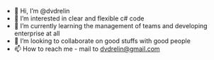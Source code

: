 - 👋 Hi, I’m @dvdrelin
- 👀 I’m interested in clear and flexible c# code
- 🌱 I’m currently learning the management of teams and developing enterprise at all
- 💞️ I’m looking to collaborate on good stuffs with good people
- 📫 How to reach me - mail to dvdrelin@gmail.com

<!---
dvdrelin/dvdrelin is a ✨ special ✨ repository because its `README.md` (this file) appears on your GitHub profile.
You can click the Preview link to take a look at your changes.
--->
